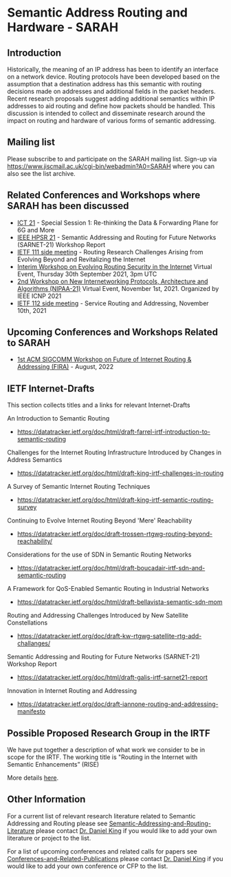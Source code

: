 # Semantic Address Routing and Hardware - SARAH

## Introduction
Historically, the meaning of an IP address has been to identify an interface on a network device. Routing protocols have been developed based on the assumption that a destination address has this semantic with routing decisions made on addresses and additional fields in the packet headers. Recent research proposals suggest adding additional semantics within IP addresses to aid routing and define how packets should be handled. This discussion is intended to collect and disseminate research around the impact on routing and hardware of various forms of semantic addressing.

## Mailing list
Please subscribe to and participate on the SARAH mailing list.
Sign-up via https://www.jiscmail.ac.uk/cgi-bin/webadmin?A0=SARAH where you can also see the list archive.

## Related Conferences and Workshops where SARAH has been discussed
* [ICT 21](https://github.com/danielkinguk/sarah/tree/main/conferences/ICT21) - Special Session 1: Re-thinking the Data & Forwarding Plane for 6G and More 
* [IEEE HPSR 21](https://github.com/danielkinguk/sarah/tree/main/conferences/sarnet-21) - Semantic Addressing and Routing for Future Networks (SARNET-21) Workshop Report
* [IETF 111 side meeting](https://github.com/danielkinguk/sarah/tree/main/conferences/ietf-111) - Routing Research Challenges Arising from Evolving Beyond and Revitalizing the Internet
* [Interim Workshop on Evolving Routing Security in the Internet](https://github.com/danielkinguk/sarah/edit/main/conferences/security-workshop) Virtual Event, Thursday 30th September 2021, 3pm UTC
* [2nd Workshop on New Internetworking Protocols, Architecture and Algorithms (NIPAA-21)](https://github.com/danielkinguk/sarah/tree/main/conferences/NIPAA-21) Virtual Event, November 1st, 2021. Organized by IEEE ICNP 2021
* [IETF 112 side meeting](https://github.com/danielkinguk/sarah/tree/main/conferences/ietf-112) - Service Routing and Addressing, November 10th, 2021
 
## Upcoming Conferences and Workshops Related to SARAH

* [1st ACM SIGCOMM Workshop on Future of Internet Routing & Addressing (FIRA)](https://conferences.sigcomm.org/sigcomm/2022/workshop-fira.html) - August, 2022

## IETF Internet-Drafts
This section collects titles and a links for relevant Internet-Drafts

An Introduction to Semantic Routing
* https://datatracker.ietf.org/doc/html/draft-farrel-irtf-introduction-to-semantic-routing

Challenges for the Internet Routing Infrastructure Introduced by Changes in Address Semantics
* https://datatracker.ietf.org/doc/html/draft-king-irtf-challenges-in-routing

A Survey of Semantic Internet Routing Techniques
* https://datatracker.ietf.org/doc/html/draft-king-irtf-semantic-routing-survey

Continuing to Evolve Internet Routing Beyond 'Mere' Reachability
* https://datatracker.ietf.org/doc/draft-trossen-rtgwg-routing-beyond-reachability/

Considerations for the use of SDN in Semantic Routing Networks
* https://datatracker.ietf.org/doc/html/draft-boucadair-irtf-sdn-and-semantic-routing

A Framework for QoS-Enabled Semantic Routing in Industrial Networks
* https://datatracker.ietf.org/doc/html/draft-bellavista-semantic-sdn-mom

Routing and Addressing Challenges Introduced by New Satellite Constellations
* https://datatracker.ietf.org/doc/draft-kw-rtgwg-satellite-rtg-add-challanges/

Semantic Addressing and Routing for Future Networks (SARNET-21) Workshop Report
* https://datatracker.ietf.org/doc/html/draft-galis-irtf-sarnet21-report

Innovation in Internet Routing and Addressing
* https://datatracker.ietf.org/doc/draft-iannone-routing-and-addressing-manifesto

## Possible Proposed Research Group in the IRTF
We have put together a description of what work we consider to be in scope for the IRTF. The working title is "Routing in the Internet with Semantic Enhancements” (RISE)

More details [here](https://github.com/danielkinguk/sarah/tree/main/RISE).

## Other Information

For a current list of relevant research literature related to Semantic Addressing and Routing please see [Semantic-Addressing-and-Routing-Literature](https://github.com/danielkinguk/sarah/wiki/Semantic-Addressing-and-Routing-Literature) please contact [Dr. Daniel King](mailto:d.king@lancaster.ac.uk?subject=[GitHub]%20SARAH%20Literature) if you would like to add your own literature or project to the list.

For a list of upcoming conferences and related calls for papers see [Conferences-and-Related-Publications](https://github.com/danielkinguk/sarah/wiki/Conferences-and-Related-Publications) please contact [Dr. Daniel King](mailto:d.king@lancaster.ac.uk?subject=[GitHub]%20SARAH%20Literature) if you would like to add your own conference or CFP to the list.
